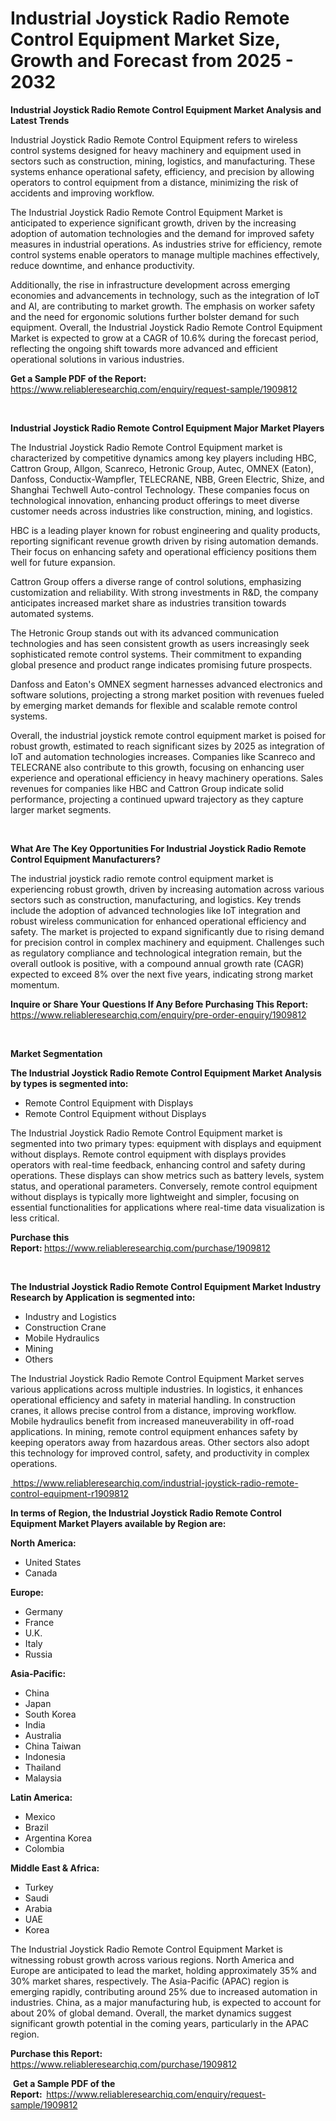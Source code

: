 <p><h1>Industrial Joystick Radio Remote Control Equipment Market Size, Growth and Forecast from 2025 - 2032</h1></p><p><strong>Industrial Joystick Radio Remote Control Equipment Market Analysis and Latest Trends</strong></p>
<p><p>Industrial Joystick Radio Remote Control Equipment refers to wireless control systems designed for heavy machinery and equipment used in sectors such as construction, mining, logistics, and manufacturing. These systems enhance operational safety, efficiency, and precision by allowing operators to control equipment from a distance, minimizing the risk of accidents and improving workflow.</p><p>The Industrial Joystick Radio Remote Control Equipment Market is anticipated to experience significant growth, driven by the increasing adoption of automation technologies and the demand for improved safety measures in industrial operations. As industries strive for efficiency, remote control systems enable operators to manage multiple machines effectively, reduce downtime, and enhance productivity.</p><p>Additionally, the rise in infrastructure development across emerging economies and advancements in technology, such as the integration of IoT and AI, are contributing to market growth. The emphasis on worker safety and the need for ergonomic solutions further bolster demand for such equipment. Overall, the Industrial Joystick Radio Remote Control Equipment Market is expected to grow at a CAGR of 10.6% during the forecast period, reflecting the ongoing shift towards more advanced and efficient operational solutions in various industries.</p></p>
<p><strong>Get a Sample PDF of the Report:&nbsp;</strong> <a href="https://www.reliableresearchiq.com/enquiry/request-sample/1909812?utm_campaign=1876&utm_medium=2&utm_source=Github&utm_content=ia&utm_term=12042025&utm_id=industrial-joystick-radio-remote-control-equipment">https://www.reliableresearchiq.com/enquiry/request-sample/1909812</a></p>
<p>&nbsp;</p>
<p><strong>Industrial Joystick Radio Remote Control Equipment Major Market Players</strong></p>
<p><p>The Industrial Joystick Radio Remote Control Equipment market is characterized by competitive dynamics among key players including HBC, Cattron Group, Allgon, Scanreco, Hetronic Group, Autec, OMNEX (Eaton), Danfoss, Conductix-Wampfler, TELECRANE, NBB, Green Electric, Shize, and Shanghai Techwell Auto-control Technology. These companies focus on technological innovation, enhancing product offerings to meet diverse customer needs across industries like construction, mining, and logistics.</p><p>HBC is a leading player known for robust engineering and quality products, reporting significant revenue growth driven by rising automation demands. Their focus on enhancing safety and operational efficiency positions them well for future expansion.</p><p>Cattron Group offers a diverse range of control solutions, emphasizing customization and reliability. With strong investments in R&D, the company anticipates increased market share as industries transition towards automated systems.</p><p>The Hetronic Group stands out with its advanced communication technologies and has seen consistent growth as users increasingly seek sophisticated remote control systems. Their commitment to expanding global presence and product range indicates promising future prospects.</p><p>Danfoss and Eaton's OMNEX segment harnesses advanced electronics and software solutions, projecting a strong market position with revenues fueled by emerging market demands for flexible and scalable remote control systems.</p><p>Overall, the industrial joystick remote control equipment market is poised for robust growth, estimated to reach significant sizes by 2025 as integration of IoT and automation technologies increases. Companies like Scanreco and TELECRANE also contribute to this growth, focusing on enhancing user experience and operational efficiency in heavy machinery operations. Sales revenues for companies like HBC and Cattron Group indicate solid performance, projecting a continued upward trajectory as they capture larger market segments.</p></p>
<p>&nbsp;</p>
<p><strong>What Are The Key Opportunities For Industrial Joystick Radio Remote Control Equipment Manufacturers?</strong></p>
<p><p>The industrial joystick radio remote control equipment market is experiencing robust growth, driven by increasing automation across various sectors such as construction, manufacturing, and logistics. Key trends include the adoption of advanced technologies like IoT integration and robust wireless communication for enhanced operational efficiency and safety. The market is projected to expand significantly due to rising demand for precision control in complex machinery and equipment. Challenges such as regulatory compliance and technological integration remain, but the overall outlook is positive, with a compound annual growth rate (CAGR) expected to exceed 8% over the next five years, indicating strong market momentum.</p></p>
<p><strong>Inquire or Share Your Questions If Any Before Purchasing This Report:</strong> <a href="https://www.reliableresearchiq.com/enquiry/pre-order-enquiry/1909812?utm_campaign=1876&utm_medium=2&utm_source=Github&utm_content=ia&utm_term=12042025&utm_id=industrial-joystick-radio-remote-control-equipment">https://www.reliableresearchiq.com/enquiry/pre-order-enquiry/1909812</a></p>
<p>&nbsp;</p>
<p><strong>Market Segmentation</strong></p>
<p><strong>The Industrial Joystick Radio Remote Control Equipment Market Analysis by types is segmented into:</strong></p>
<p><ul><li>Remote Control Equipment with Displays</li><li>Remote Control Equipment without Displays</li></ul></p>
<p><p>The Industrial Joystick Radio Remote Control Equipment market is segmented into two primary types: equipment with displays and equipment without displays. Remote control equipment with displays provides operators with real-time feedback, enhancing control and safety during operations. These displays can show metrics such as battery levels, system status, and operational parameters. Conversely, remote control equipment without displays is typically more lightweight and simpler, focusing on essential functionalities for applications where real-time data visualization is less critical.</p></p>
<p><strong>Purchase this Report:&nbsp;</strong><a href="https://www.reliableresearchiq.com/purchase/1909812?utm_campaign=1876&utm_medium=2&utm_source=Github&utm_content=ia&utm_term=12042025&utm_id=industrial-joystick-radio-remote-control-equipment">https://www.reliableresearchiq.com/purchase/1909812</a></p>
<p>&nbsp;</p>
<p><strong>The Industrial Joystick Radio Remote Control Equipment Market Industry Research by Application is segmented into:</strong></p>
<p><ul><li>Industry and Logistics</li><li>Construction Crane</li><li>Mobile Hydraulics</li><li>Mining</li><li>Others</li></ul></p>
<p><p>The Industrial Joystick Radio Remote Control Equipment Market serves various applications across multiple industries. In logistics, it enhances operational efficiency and safety in material handling. In construction cranes, it allows precise control from a distance, improving workflow. Mobile hydraulics benefit from increased maneuverability in off-road applications. In mining, remote control equipment enhances safety by keeping operators away from hazardous areas. Other sectors also adopt this technology for improved control, safety, and productivity in complex operations.</p></p>
<p><a href="https://www.reliableresearchiq.com/industrial-joystick-radio-remote-control-equipment-r1909812?utm_campaign=1876&utm_medium=2&utm_source=Github&utm_content=ia&utm_term=12042025&utm_id=industrial-joystick-radio-remote-control-equipment">&nbsp;https://www.reliableresearchiq.com/industrial-joystick-radio-remote-control-equipment-r1909812</a></p>
<p><strong>In terms of Region, the Industrial Joystick Radio Remote Control Equipment Market Players available by Region are:</strong></p>
<p>
    <p> <strong> North America: </strong>
        <ul>
            <li>United States</li>
            <li>Canada</li>
        </ul>
        </p> 
    <p> <strong> Europe: </strong>
        <ul>
            <li>Germany</li>
            <li>France</li>
            <li>U.K.</li>
            <li>Italy</li>
            <li>Russia</li>
        </ul>
        </p> 
    <p> <strong> Asia-Pacific: </strong>
        <ul>
            <li>China</li>
            <li>Japan</li>
            <li>South Korea</li>
            <li>India</li>
            <li>Australia</li>
            <li>China Taiwan</li>
            <li>Indonesia</li>
            <li>Thailand</li>
            <li>Malaysia</li>
        </ul>
        </p> 
    <p> <strong> Latin America: </strong>
        <ul>
            <li>Mexico</li>
            <li>Brazil</li>
            <li>Argentina Korea</li>
            <li>Colombia</li>
        </ul>
        </p> 
    <p> <strong> Middle East & Africa: </strong>
        <ul>
            <li>Turkey</li>
            <li>Saudi</li>
            <li>Arabia</li>
            <li>UAE</li>
            <li>Korea</li>
        </ul>
    </p>
    </p>
<p><p>The Industrial Joystick Radio Remote Control Equipment Market is witnessing robust growth across various regions. North America and Europe are anticipated to lead the market, holding approximately 35% and 30% market shares, respectively. The Asia-Pacific (APAC) region is emerging rapidly, contributing around 25% due to increased automation in industries. China, as a major manufacturing hub, is expected to account for about 20% of global demand. Overall, the market dynamics suggest significant growth potential in the coming years, particularly in the APAC region.</p></p>
<p><strong>Purchase this Report: </strong><a href="https://www.reliableresearchiq.com/purchase/1909812?utm_campaign=1876&utm_medium=2&utm_source=Github&utm_content=ia&utm_term=12042025&utm_id=industrial-joystick-radio-remote-control-equipment">https://www.reliableresearchiq.com/purchase/1909812</a></p>
<p>&nbsp;<strong>Get a Sample PDF of the Report:&nbsp;&nbsp;</strong><a href="https://www.reliableresearchiq.com/enquiry/request-sample/1909812?utm_campaign=1876&utm_medium=2&utm_source=Github&utm_content=ia&utm_term=12042025&utm_id=industrial-joystick-radio-remote-control-equipment">https://www.reliableresearchiq.com/enquiry/request-sample/1909812</a></p>
<p><strong></strong></p>
<p><p></p><p></p><p></p></p>